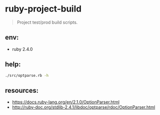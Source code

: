 # ruby-project-build
> Project test/prod build scripts.


## env:
+ ruby 2.4.0

## help:
```bash
./src/optparse.rb -h
```
## resources:
+ https://docs.ruby-lang.org/en/2.1.0/OptionParser.html
+ http://ruby-doc.org/stdlib-2.4.1/libdoc/optparse/rdoc/OptionParser.html
